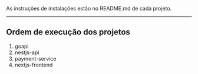 As instruções de instalações estão no README.md de cada projeto.

---

## Ordem de execução dos projetos

1. goapi
2. nestjs-api
3. payment-service
4. nextjs-frontend